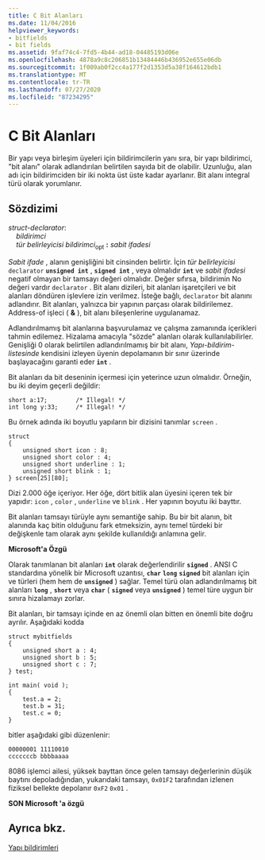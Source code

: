 ```yaml
---
title: C Bit Alanları
ms.date: 11/04/2016
helpviewer_keywords:
- bitfields
- bit fields
ms.assetid: 9faf74c4-7fd5-4b44-ad18-04485193d06e
ms.openlocfilehash: 4878a9c8c206851b13484446b436952e655e06db
ms.sourcegitcommit: 1f009ab0f2cc4a177f2d1353d5a38f164612bdb1
ms.translationtype: MT
ms.contentlocale: tr-TR
ms.lasthandoff: 07/27/2020
ms.locfileid: "87234295"
---
```

# <a name="c-bit-fields"></a>C Bit Alanları

Bir yapı veya birleşim üyeleri için bildirimcilerin yanı sıra, bir yapı bildirimci, "bit alanı" olarak adlandırılan belirtilen sayıda bit de olabilir. Uzunluğu, alan adı için bildirimciden bir iki nokta üst üste kadar ayarlanır. Bit alanı integral türü olarak yorumlanır.

## <a name="syntax"></a>Sözdizimi

*struct-declarator*:<br/>
&nbsp;&nbsp;&nbsp;&nbsp;*bildirimci*<br/>
&nbsp;&nbsp;&nbsp;&nbsp;*tür belirleyicisi* *bildirimci*<sub>opt</sub> **:** *sabit ifadesi*

*Sabit ifade* , alanın genişliğini bit cinsinden belirtir. İçin *tür belirleyicisi* `declarator` **`unsigned int`** , **`signed int`** , veya olmalıdır **`int`** ve *sabit ifadesi* negatif olmayan bir tamsayı değeri olmalıdır. Değer sıfırsa, bildirimin No değeri vardır `declarator` . Bit alanı dizileri, bit alanları işaretçileri ve bit alanları döndüren işlevlere izin verilmez. İsteğe bağlı, `declarator` bit alanını adlandırır. Bit alanları, yalnızca bir yapının parçası olarak bildirilemez. Address-of işleci ( **&** ), bit alanı bileşenlerine uygulanamaz.

Adlandırılmamış bit alanlarına başvurulamaz ve çalışma zamanında içerikleri tahmin edilemez. Hizalama amacıyla "sözde" alanları olarak kullanılabilirler. Genişliği 0 olarak belirtilen adlandırılmamış bir bit alanı, *Yapı-bildirim-listesinde* kendisini izleyen üyenin depolamanın bir sınır üzerinde başlayacağını garanti eder **`int`** .

Bit alanları da bit deseninin içermesi için yeterince uzun olmalıdır. Örneğin, bu iki deyim geçerli değildir:

```
short a:17;        /* Illegal! */
int long y:33;     /* Illegal! */
```

Bu örnek adında iki boyutlu yapıların bir dizisini tanımlar `screen` .

```
struct
{
    unsigned short icon : 8;
    unsigned short color : 4;
    unsigned short underline : 1;
    unsigned short blink : 1;
} screen[25][80];
```

Dizi 2.000 öğe içeriyor. Her öğe, dört bitlik alan üyesini içeren tek bir yapıdır: `icon` , `color` , `underline` ve `blink` . Her yapının boyutu iki bayttır.

Bit alanları tamsayı türüyle aynı semantiğe sahip. Bu bir bit alanın, bit alanında kaç bitin olduğunu fark etmeksizin, aynı temel türdeki bir değişkenle tam olarak aynı şekilde kullanıldığı anlamına gelir.

**Microsoft'a Özgü**

Olarak tanımlanan bit alanları **`int`** olarak değerlendirilir **`signed`** . ANSI C standardına yönelik bir Microsoft uzantısı, **`char`** **`long`** **`signed`** bit alanları için ve türleri (hem hem de **`unsigned`** ) sağlar. Temel türü olan adlandırılmamış bit alanları **`long`** , **`short`** veya **`char`** ( **`signed`** veya **`unsigned`** ) temel türe uygun bir sınıra hizalamayı zorlar.

Bit alanları, bir tamsayı içinde en az önemli olan bitten en önemli bite doğru ayrılır. Aşağıdaki kodda

```
struct mybitfields
{
    unsigned short a : 4;
    unsigned short b : 5;
    unsigned short c : 7;
} test;

int main( void );
{
    test.a = 2;
    test.b = 31;
    test.c = 0;
}
```

bitler aşağıdaki gibi düzenlenir:

```
00000001 11110010
cccccccb bbbbaaaa
```

8086 işlemci ailesi, yüksek bayttan önce gelen tamsayı değerlerinin düşük baytını depoladığından, yukarıdaki tamsayı, `0x01F2` tarafından izlenen fiziksel bellekte depolanır `0xF2` `0x01` .

**SON Microsoft 'a özgü**

## <a name="see-also"></a>Ayrıca bkz.

[Yapı bildirimleri](../c-language/structure-declarations.md)
